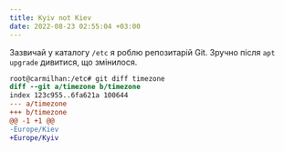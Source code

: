 ```yaml
---
title: Kyiv not Kiev
date: 2022-08-23 02:55:04 +03:00
---
```


Зазвичай у каталогу `/etc` я роблю репозитарій Git. Зручно після `apt upgrade` дивитися, що змінилося.

```diff
root@carmilhan:/etc# git diff timezone
diff --git a/timezone b/timezone
index 123c955..6fa621a 100644
--- a/timezone
+++ b/timezone
@@ -1 +1 @@
-Europe/Kiev
+Europe/Kyiv
```

